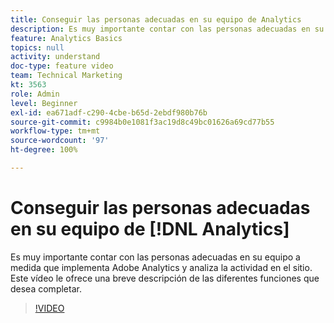 ```yaml
---
title: Conseguir las personas adecuadas en su equipo de Analytics
description: Es muy importante contar con las personas adecuadas en su equipo a medida que implementa Adobe Analytics y analiza la actividad en el sitio. Este vídeo le ofrece una breve descripción de las diferentes funciones que desea completar.
feature: Analytics Basics
topics: null
activity: understand
doc-type: feature video
team: Technical Marketing
kt: 3563
role: Admin
level: Beginner
exl-id: ea671adf-c290-4cbe-b65d-2ebdf980b76b
source-git-commit: c9984b0e1081f3ac19d8c49bc01626a69cd77b55
workflow-type: tm+mt
source-wordcount: '97'
ht-degree: 100%

---
```


# Conseguir las personas adecuadas en su equipo de [!DNL Analytics]

Es muy importante contar con las personas adecuadas en su equipo a medida que implementa Adobe Analytics y analiza la actividad en el sitio. Este vídeo le ofrece una breve descripción de las diferentes funciones que desea completar.

>[!VIDEO](https://video.tv.adobe.com/v/28756/?quality=12)
